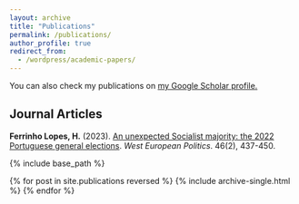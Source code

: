 ```yaml
---
layout: archive
title: "Publications"
permalink: /publications/
author_profile: true
redirect_from: 
  - /wordpress/academic-papers/
---
```


You can also check my publications on <u><a href="https://scholar.google.pt/citations?user=vK-y0CYAAAAJ&hl=pt-PT">my Google Scholar profile</a>.</u>

## Journal Articles

<b>Ferrinho Lopes, H.</b> (2023). [An unexpected Socialist majority: the 2022 Portuguese general elections](https://www.tandfonline.com/doi/pdf/10.1080/01402382.2022.2070983?casa_token=LcYisGvvnAgAAAAA:crAT_E-1iAN4OAOFmhm-S3WVaQplB5ayAlIESzTYBNLhh7yegYlg9JL5K7w0uOAvdUJYpASwsS0Lwg). <i>West European Politics</i>. 46(2), 437-450.


{% include base_path %}

{% for post in site.publications reversed %}
  {% include archive-single.html %}
{% endfor %}
